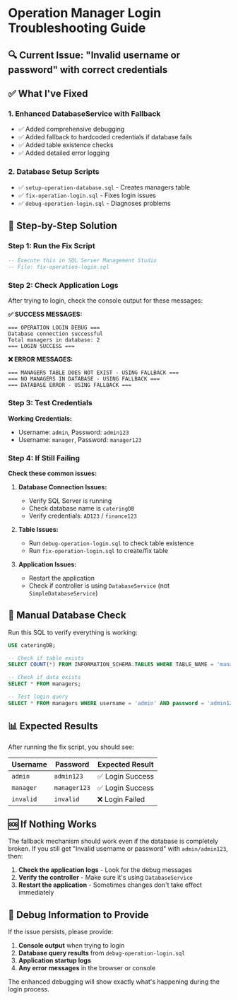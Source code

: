 # Operation Manager Login Troubleshooting Guide

## 🔍 **Current Issue: "Invalid username or password" with correct credentials**

## ✅ **What I've Fixed**

### 1. **Enhanced DatabaseService with Fallback**
- ✅ Added comprehensive debugging
- ✅ Added fallback to hardcoded credentials if database fails
- ✅ Added table existence checks
- ✅ Added detailed error logging

### 2. **Database Setup Scripts**
- ✅ `setup-operation-database.sql` - Creates managers table
- ✅ `fix-operation-login.sql` - Fixes login issues
- ✅ `debug-operation-login.sql` - Diagnoses problems

## 🚀 **Step-by-Step Solution**

### **Step 1: Run the Fix Script**
```sql
-- Execute this in SQL Server Management Studio
-- File: fix-operation-login.sql
```

### **Step 2: Check Application Logs**
After trying to login, check the console output for these messages:

**✅ SUCCESS MESSAGES:**
```
=== OPERATION LOGIN DEBUG ===
Database connection successful
Total managers in database: 2
=== LOGIN SUCCESS ===
```

**❌ ERROR MESSAGES:**
```
=== MANAGERS TABLE DOES NOT EXIST - USING FALLBACK ===
=== NO MANAGERS IN DATABASE - USING FALLBACK ===
=== DATABASE ERROR - USING FALLBACK ===
```

### **Step 3: Test Credentials**

**Working Credentials:**
- Username: `admin`, Password: `admin123`
- Username: `manager`, Password: `manager123`

### **Step 4: If Still Failing**

**Check these common issues:**

1. **Database Connection Issues:**
   - Verify SQL Server is running
   - Check database name is `cateringDB`
   - Verify credentials: `AD123` / `finance123`

2. **Table Issues:**
   - Run `debug-operation-login.sql` to check table existence
   - Run `fix-operation-login.sql` to create/fix table

3. **Application Issues:**
   - Restart the application
   - Check if controller is using `DatabaseService` (not `SimpleDatabaseService`)

## 🔧 **Manual Database Check**

Run this SQL to verify everything is working:

```sql
USE cateringDB;

-- Check if table exists
SELECT COUNT(*) FROM INFORMATION_SCHEMA.TABLES WHERE TABLE_NAME = 'managers';

-- Check if data exists
SELECT * FROM managers;

-- Test login query
SELECT * FROM managers WHERE username = 'admin' AND password = 'admin123';
```

## 📊 **Expected Results**

After running the fix script, you should see:

| Username | Password | Expected Result |
|----------|----------|----------------|
| `admin` | `admin123` | ✅ Login Success |
| `manager` | `manager123` | ✅ Login Success |
| `invalid` | `invalid` | ❌ Login Failed |

## 🆘 **If Nothing Works**

The fallback mechanism should work even if the database is completely broken. If you still get "Invalid username or password" with `admin/admin123`, then:

1. **Check the application logs** - Look for the debug messages
2. **Verify the controller** - Make sure it's using `DatabaseService`
3. **Restart the application** - Sometimes changes don't take effect immediately

## 📝 **Debug Information to Provide**

If the issue persists, please provide:

1. **Console output** when trying to login
2. **Database query results** from `debug-operation-login.sql`
3. **Application startup logs**
4. **Any error messages** in the browser or console

The enhanced debugging will show exactly what's happening during the login process.
